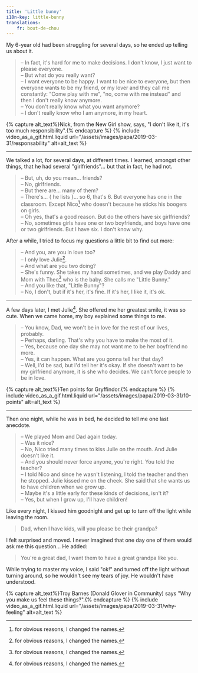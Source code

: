 ```yaml
---
title: 'Little bunny'
i18n-key: little-bunny
translations:
    fr: bout-de-chou
---
```


My 6-year old had been struggling for several days, so he ended up telling us about it.

<!-- more -->

> – In fact, it's hard for me to make decisions. I don't know, I just want to please everyone.  
> – But what do you really want?  
> – I want everyone to be happy. I want to be nice to everyone, but then everyone wants to be my friend, or my lover and they call me constantly: "Come play with me", "no, come with me instead" and then I don't really know anymore.  
> – You don't really know what you want anymore?  
> – I don't really know who I am anymore, in my heart.

{% capture alt_text%}Nick, from the New Girl show, says, "I don't like it, it's too much responsibility".{% endcapture %} {% include video_as_a_gif.html.liquid
url="/assets/images/papa/2019-03-31/responsability"
alt=alt_text
%}

---

We talked a lot, for several days, at different times. I learned, amongst other things, that he had several "girlfriends"... but that in fact, he had not.

> – But, uh, do you mean... friends?  
> – No, girlfriends.  
> – But there are... many of them?  
> – There's... { he lists }... so 6, that's 6. But everyone has one in the classroom. Except Nico[^chang] who doesn't because he sticks his boogers on girls.  
> – Oh yes, that's a good reason. But do the others have six girlfriends?  
> – No, sometimes girls have one or two boyfriends, and boys have one or two girlfriends. But I have six. I don't know why.

After a while, I tried to focus my questions a little bit to find out more:

> – And you, are you in love too?  
> – I only love Julie[^chang].  
> – And what are you two doing?  
> – She's funny. She takes my hand sometimes, and we play Daddy and Mom with Theo[^chang] who is the baby. She calls me "Little Bunny."  
> – And you like that, "Little Bunny"?  
> – No, I don't, but if it's her, it's fine. If it's her, I like it, it's ok.

[^chang]: for obvious reasons, I changed the names.

---

A few days later, I met Julie[^chang]. She offered me her greatest smile, it was so cute. When we came home, my boy explained some things to me.

> – You know, Dad, we won't be in love for the rest of our lives, probably.  
> – Perhaps, darling. That's why you have to make the most of it.  
> – Yes, because one day she may not want me to be her boyfriend no more.  
> – Yes, it can happen. What are you gonna tell her that day?  
> – Well, I'd be sad, but I'd tell her it's okay. If she doesn't want to be my girlfriend anymore, it is she who decides. We can't force people to be in love.

{% capture alt_text%}Ten points for Gryffindor.{% endcapture %} {% include video_as_a_gif.html.liquid
url="/assets/images/papa/2019-03-31/10-points"
alt=alt_text
%}

---

Then one night, while he was in bed, he decided to tell me one last anecdote.

> – We played Mom and Dad again today.  
> – Was it nice?  
> – No, Nico tried many times to kiss Julie on the mouth. And Julie doesn't like it.  
> – And you should never force anyone, you're right. You told the teacher?  
> – I told Nico and since he wasn't listening, I told the teacher and then he stopped. Julie kissed me on the cheek. She said that she wants us to have children when we grow up.  
> – Maybe it's a little early for these kinds of decisions, isn't it?  
> – Yes, but when I grow up, I'll have children!

Like every night, I kissed him goodnight and get up to turn off the light while leaving the room.

> Dad, when I have kids, will you please be their grandpa?

I felt surprised and moved. I never imagined that one day one of them would ask me this question... He added:

> You're a great dad, I want them to have a great grandpa like you.

While trying to master my voice, I said "ok!" and turned off the light without turning around, so he wouldn't see my tears of joy. He wouldn't have understood.

{% capture alt_text%}Troy Barnes (Donald Glover in Community) says "Why you make us feel these things?".{% endcapture %} {% include video_as_a_gif.html.liquid
url="/assets/images/papa/2019-03-31/why-feeling"
alt=alt_text
%}
